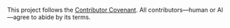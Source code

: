 This project follows the [Contributor Covenant](https://www.contributor-covenant.org/version/2/1/code_of_conduct/).
All contributors—human or AI—agree to abide by its terms.